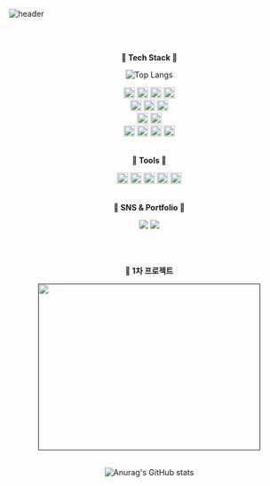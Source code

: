 

![header](https://capsule-render.vercel.app/api?type=waving&color=BDBDC8&height=150&section=header&text=hyungmin's%20GitHub&fontSize=50)

<div align="center">
<br /><br />


  
__:microscope: Tech Stack :microscope:__

![Top Langs](https://github-readme-stats.vercel.app/api/top-langs/?username=sy33002&layout=compact)
<br />


<img src="https://img.shields.io/badge/javascript-%23F7DF1E.svg?&style=for-the-badge&logo=javascript&logoColor=black" height="20"/>
<img src="https://img.shields.io/badge/html5-%23E34F26.svg?&style=for-the-badge&logo=html5&logoColor=white" height="20"/>
<img src="https://img.shields.io/badge/css3-%231572B6.svg?&style=for-the-badge&logo=css3&logoColor=white" height="20"/>
<img src="https://img.shields.io/badge/vue.js-%234FC08D.svg?&style=for-the-badge&logo=vue.js&logoColor=white" height="20"/>
<br />
<img src="https://img.shields.io/badge/c-%23A8B9CC.svg?&style=for-the-badge&logo=c&logoColor=black" height="20"/>
<img src="https://img.shields.io/badge/python-%233776AB.svg?&style=for-the-badge&logo=python&logoColor=white" height="20"/>
<img src="https://img.shields.io/badge/java-%23007396.svg?&style=for-the-badge&logo=java&logoColor=white" height="20"/>
<br />
<img src="https://img.shields.io/badge/spring-%236DB33F.svg?&style=for-the-badge&logo=spring&logoColor=white" height="20"/>
<img src="https://img.shields.io/badge/django-%23092E20.svg?&style=for-the-badge&logo=django&logoColor=white" height="20"/>
<br />
<img src="https://img.shields.io/badge/mysql-%234479A1.svg?&style=for-the-badge&logo=mysql&logoColor=white" height="20"/>
<img src="https://img.shields.io/badge/docker-%232496ED.svg?&style=for-the-badge&logo=docker&logoColor=white" height="20"/>
<img src="https://img.shields.io/badge/jenkins-%23D24939.svg?&style=for-the-badge&logo=jenkins&logoColor=white" height="20"/>
<img src="https://img.shields.io/badge/nginx-%23269539.svg?&style=for-the-badge&logo=nginx&logoColor=white" height="20"/>

<br />
<br />

__:wrench: Tools :wrench:__

<img src="https://img.shields.io/badge/github-%23181717.svg?&style=for-the-badge&logo=github&logoColor=white" height="20"/> 
<img src="https://img.shields.io/badge/visual%20studio%20code-%23007ACC.svg?&style=for-the-badge&logo=visual%20studio%20code&logoColor=white" height="20"/>
<img src="https://img.shields.io/badge/figma-%23F24E1E.svg?&style=for-the-badge&logo=figma&logoColor=white" height="20"/>
<img src="https://img.shields.io/badge/intellij%20idea-%23000000.svg?&style=for-the-badge&logo=intellij%20idea&logoColor=white" height="20"/>
<img src="https://img.shields.io/badge/jira-%230052CC.svg?&style=for-the-badge&logo=jira&logoColor=white" height="20"/>
<br /><br />

__:low_brightness: SNS & Portfolio :low_brightness:__

<a href='https://jihyungk.tistory.com/'><img src="https://img.shields.io/badge/tistory-000000?style=flat&logo=tistory&logoColor=white"/></a> <a href="https://prickly-comet-aed.notion.site/4a1591384ba44ab1af31adbea38fb36c?pvs=4"><img src="https://img.shields.io/badge/notion-000000?style=flat&logo=notion&logoColor=white"/> </a>

<br />
<br />

__:memo: 1차 프로젝트__

<a href=""><img src="" width=400 height=300> </a>
<br /><br />


![Anurag's GitHub stats](https://github-readme-stats.vercel.app/api?username=hyyoom&show_icons=true&theme=rose)

</div>

